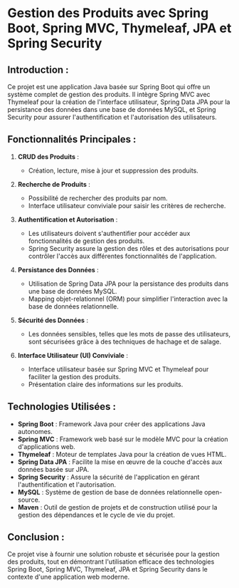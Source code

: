 # Gestion des Produits avec Spring Boot, Spring MVC, Thymeleaf, JPA et Spring Security

## Introduction :
Ce projet est une application Java basée sur Spring Boot qui offre un système complet de gestion des produits. Il intègre Spring MVC avec Thymeleaf pour la création de l'interface utilisateur, Spring Data JPA pour la persistance des données dans une base de données MySQL, et Spring Security pour assurer l'authentification et l'autorisation des utilisateurs.

## Fonctionnalités Principales :

1. **CRUD des Produits** :
    - Création, lecture, mise à jour et suppression des produits.

2. **Recherche de Produits** :
    - Possibilité de rechercher des produits par nom.
    - Interface utilisateur conviviale pour saisir les critères de recherche.

3. **Authentification et Autorisation** :
    - Les utilisateurs doivent s'authentifier pour accéder aux fonctionnalités de gestion des produits.
    - Spring Security assure la gestion des rôles et des autorisations pour contrôler l'accès aux différentes fonctionnalités de l'application.

4. **Persistance des Données** :
    - Utilisation de Spring Data JPA pour la persistance des produits dans une base de données MySQL.
    - Mapping objet-relationnel (ORM) pour simplifier l'interaction avec la base de données relationnelle.

5. **Sécurité des Données** :
    - Les données sensibles, telles que les mots de passe des utilisateurs, sont sécurisées grâce à des techniques de hachage et de salage.

6. **Interface Utilisateur (UI) Conviviale** :
    - Interface utilisateur basée sur Spring MVC et Thymeleaf pour faciliter la gestion des produits.
    - Présentation claire des informations sur les produits.

## Technologies Utilisées :

- **Spring Boot** : Framework Java pour créer des applications Java autonomes.
- **Spring MVC** : Framework web basé sur le modèle MVC pour la création d'applications web.
- **Thymeleaf** : Moteur de templates Java pour la création de vues HTML.
- **Spring Data JPA** : Facilite la mise en œuvre de la couche d'accès aux données basée sur JPA.
- **Spring Security** : Assure la sécurité de l'application en gérant l'authentification et l'autorisation.
- **MySQL** : Système de gestion de base de données relationnelle open-source.
- **Maven** : Outil de gestion de projets et de construction utilisé pour la gestion des dépendances et le cycle de vie du projet.

## Conclusion :
Ce projet vise à fournir une solution robuste et sécurisée pour la gestion des produits, tout en démontrant l'utilisation efficace des technologies Spring Boot, Spring MVC, Thymeleaf, JPA et Spring Security dans le contexte d'une application web moderne.

